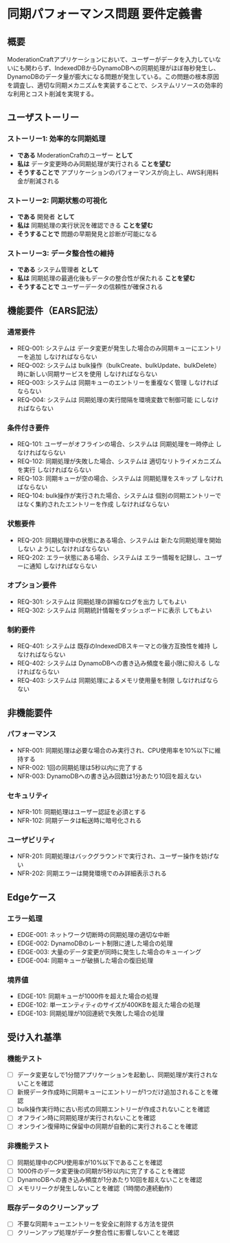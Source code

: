 # 同期パフォーマンス問題 要件定義書

## 概要

ModerationCraftアプリケーションにおいて、ユーザーがデータを入力していないにも関わらず、IndexedDBからDynamoDBへの同期処理がほぼ毎秒発生し、DynamoDBのデータ量が膨大になる問題が発生している。この問題の根本原因を調査し、適切な同期メカニズムを実装することで、システムリソースの効率的な利用とコスト削減を実現する。

## ユーザストーリー

### ストーリー1: 効率的な同期処理

- **である** ModerationCraftのユーザー **として**
- **私は** データ変更時のみ同期処理が実行される **ことを望む**
- **そうすることで** アプリケーションのパフォーマンスが向上し、AWS利用料金が削減される

### ストーリー2: 同期状態の可視化

- **である** 開発者 **として**
- **私は** 同期処理の実行状況を確認できる **ことを望む**
- **そうすることで** 問題の早期発見と診断が可能になる

### ストーリー3: データ整合性の維持

- **である** システム管理者 **として**
- **私は** 同期処理の最適化後もデータの整合性が保たれる **ことを望む**
- **そうすることで** ユーザーデータの信頼性が確保される

## 機能要件（EARS記法）

### 通常要件

- REQ-001: システムは データ変更が発生した場合のみ同期キューにエントリーを追加 しなければならない
- REQ-002: システムは bulk操作（bulkCreate、bulkUpdate、bulkDelete）時に新しい同期サービスを使用 しなければならない
- REQ-003: システムは 同期キューのエントリーを重複なく管理 しなければならない
- REQ-004: システムは 同期処理の実行間隔を環境変数で制御可能 にしなければならない

### 条件付き要件

- REQ-101: ユーザーがオフラインの場合、システムは 同期処理を一時停止 しなければならない
- REQ-102: 同期処理が失敗した場合、システムは 適切なリトライメカニズムを実行 しなければならない
- REQ-103: 同期キューが空の場合、システムは 同期処理をスキップ しなければならない
- REQ-104: bulk操作が実行された場合、システムは 個別の同期エントリーではなく集約されたエントリーを作成 しなければならない

### 状態要件

- REQ-201: 同期処理中の状態にある場合、システムは 新たな同期処理を開始しない ようにしなければならない
- REQ-202: エラー状態にある場合、システムは エラー情報を記録し、ユーザーに通知 しなければならない

### オプション要件

- REQ-301: システムは 同期処理の詳細なログを出力 してもよい
- REQ-302: システムは 同期統計情報をダッシュボードに表示 してもよい

### 制約要件

- REQ-401: システムは 既存のIndexedDBスキーマとの後方互換性を維持 しなければならない
- REQ-402: システムは DynamoDBへの書き込み頻度を最小限に抑える しなければならない
- REQ-403: システムは 同期処理によるメモリ使用量を制限 しなければならない

## 非機能要件

### パフォーマンス

- NFR-001: 同期処理は必要な場合のみ実行され、CPU使用率を10%以下に維持する
- NFR-002: 1回の同期処理は5秒以内に完了する
- NFR-003: DynamoDBへの書き込み回数は1分あたり10回を超えない

### セキュリティ

- NFR-101: 同期処理はユーザー認証を必須とする
- NFR-102: 同期データは転送時に暗号化される

### ユーザビリティ

- NFR-201: 同期処理はバックグラウンドで実行され、ユーザー操作を妨げない
- NFR-202: 同期エラーは開発環境でのみ詳細表示される

## Edgeケース

### エラー処理

- EDGE-001: ネットワーク切断時の同期処理の適切な中断
- EDGE-002: DynamoDBのレート制限に達した場合の処理
- EDGE-003: 大量のデータ変更が同時に発生した場合のキューイング
- EDGE-004: 同期キューが破損した場合の復旧処理

### 境界値

- EDGE-101: 同期キューが1000件を超えた場合の処理
- EDGE-102: 単一エンティティのサイズが400KBを超えた場合の処理
- EDGE-103: 同期処理が10回連続で失敗した場合の処理

## 受け入れ基準

### 機能テスト

- [ ] データ変更なしで1分間アプリケーションを起動し、同期処理が実行されないことを確認
- [ ] 新規データ作成時に同期キューにエントリーが1つだけ追加されることを確認
- [ ] bulk操作実行時に古い形式の同期エントリーが作成されないことを確認
- [ ] オフライン時に同期処理が実行されないことを確認
- [ ] オンライン復帰時に保留中の同期が自動的に実行されることを確認

### 非機能テスト

- [ ] 同期処理中のCPU使用率が10%以下であることを確認
- [ ] 1000件のデータ変更後の同期が5秒以内に完了することを確認
- [ ] DynamoDBへの書き込み頻度が1分あたり10回を超えないことを確認
- [ ] メモリリークが発生しないことを確認（1時間の連続動作）

### 既存データのクリーンアップ

- [ ] 不要な同期キューエントリーを安全に削除する方法を提供
- [ ] クリーンアップ処理がデータ整合性に影響しないことを確認